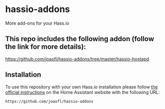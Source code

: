 # hassio-addons

More add-ons for your Hass.io

## This repo includes the following addon (follow the link for more details):

https://github.com/joaofl/hassio-addons/tree/master/hassio-hostapd

## Installation

To use this repository with your own Hass.io installation please follow [the official instructions](https://www.home-assistant.io/hassio/installing_third_party_addons/) on the Home Assistant website with the following URL:

```txt
https://github.com/joaofl/hassio-addons
```
